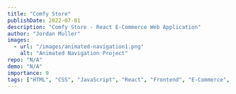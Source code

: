 ```yaml
---
title: "Comfy Store"
publishDate: 2022-07-01
description: "Comfy Store - React E-Commerce Web Application"
author: "Jordan Muller"
images:
  - url: "/images/animated-navigation1.png"
    alt: "Animated Navigation Project"
repo: "N/A"
demo: "N/A"
importance: 9
tags: ["HTML", "CSS", "JavaScript", "React", "Frontend", "E-Commerce", "Store"]
---
```


